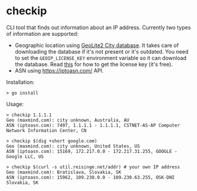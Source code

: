 # checkip

CLI tool that finds out information about an IP address. Currently two types of information are supported:

* Geographic location using [GeoLite2 City database](https://dev.maxmind.com/geoip/geoip2/geolite2/). It takes care of downloading the database if it's not present or it's outdated. You need to set the `GEOIP_LICENSE_KEY` environment variable so it can download the database. Read [this](https://dev.maxmind.com/geoip/geoip2/geolite2/#Download_Access) for how to get the license key (it's free).
* ASN using https://iptoasn.com/ API.

Installation:

```
> go install
```

Usage:

```
> checkip 1.1.1.1
Geo (maxmind.com): city unknown, Australia, AU
ASN (iptoasn.com): 7497, 1.1.1.1 - 1.1.1.1, CSTNET-AS-AP Computer Network Information Center, CN

> checkip $(dig +short google.com)
Geo (maxmind.com): city unknown, United States, US
ASN (iptoasn.com): 15169, 172.217.0.0 - 172.217.31.255, GOOGLE - Google LLC, US

> checkip $(curl -s util.reisinge.net/addr) # your own IP address
Geo (maxmind.com): Bratislava, Slovakia, SK
ASN (iptoasn.com): 15962, 109.230.0.0 - 109.230.63.255, OSK-DNI Slovakia, SK
```
